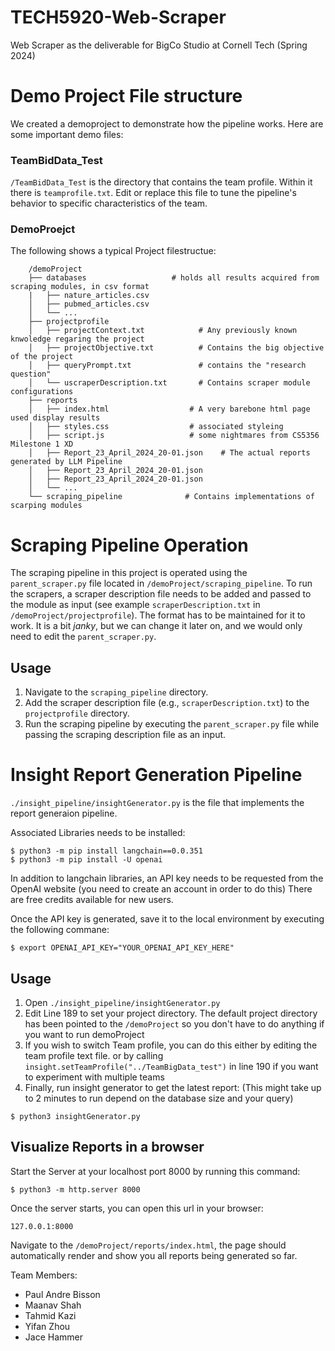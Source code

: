 # TECH5920-Web-Scraper
Web Scraper as the deliverable for BigCo Studio at Cornell Tech (Spring 2024)

# **Demo Project File structure**
We created a demoproject to demonstrate how the pipeline works. Here are some important demo files:
### TeamBidData_Test
`/TeamBidData_Test` is the directory that contains the team profile. Within it there is `teamprofile.txt`. Edit or replace this file to tune the pipeline's behavior to specific characteristics of the team.
### DemoProejct
The following shows a typical Project filestructue:
```
    /demoProject
    ├── databases                   # holds all results acquired from scraping modules, in csv format
    |   ├── nature_articles.csv             
    │   ├── pubmed_articles.csv           
    │   └── ... 
    ├── projectprofile           
    │   ├── projectContext.txt            # Any previously known knwoledge regaring the project
    │   ├── projectObjective.txt          # Contains the big objective of the project
    │   ├── queryPrompt.txt               # contains the "research question"
    │   └── uscraperDescription.txt       # Contains scraper module configurations
    ├── reports
    │   ├── index.html                  # A very barebone html page used display results
    │   ├── styles.css                  # associated styleing 
    │   ├── script.js                   # some nightmares from CS5356 Milestone 1 XD
    │   ├── Report_23_April_2024_20-01.json    # The actual reports generated by LLM Pipeline
    │   ├── Report_23_April_2024_20-01.json 
    │   ├── Report_23_April_2024_20-01.json 
    │   └── ... 
    └── scraping_pipeline              # Contains implementations of scarping modules
```

# **Scraping Pipeline Operation**

The scraping pipeline in this project is operated using the `parent_scraper.py` file located in `/demoProject/scraping_pipeline`. To run the scrapers, a scraper description file needs to be added and passed to the module as input (see example `scraperDescription.txt` in `/demoProject/projectprofile`). The format has to be maintained for it to work.
It is a bit *janky*, but we can change it later on, and we would only need to edit the `parent_scraper.py`.

## **Usage**

1. Navigate to the `scraping_pipeline` directory.
2. Add the scraper description file (e.g., `scraperDescription.txt`) to the `projectprofile` directory.
3. Run the scraping pipeline by executing the `parent_scraper.py` file while passing the scraping description file as an input. 

# **Insight Report Generation Pipeline**
`./insight_pipeline/insightGenerator.py` is the file that implements the report generaion pipeline. 

Associated Libraries needs to be installed:
```
$ python3 -m pip install langchain==0.0.351
$ python3 -m pip install -U openai 
```
In addition to langchain libraries, an API key needs to be requested from the OpenAI website (you need to create an account in order to do this) There are free credits available for new users. 

Once the API key is generated, save it to the local environment by executing the following commane:
```
$ export OPENAI_API_KEY="YOUR_OPENAI_API_KEY_HERE"
```
## **Usage**
1. Open `./insight_pipeline/insightGenerator.py`
2. Edit Line 189 to set your project directory. The default project directory has been pointed to the `/demoProject` so you don't have to do anything if you want to run demoProject
3. If you wish to switch Team profile, you can do this either by editing the team profile text file. or by calling `insight.setTeamProfile("../TeamBigData_test")` in line 190 if you want to experiment with multiple teams
4. Finally, run insight generator to get the latest report:  (This might take up to 2 minutes to run depend on the database size and your query)
```
$ python3 insightGenerator.py
``` 

## **Visualize Reports in a browser**
Start the Server at your localhost port 8000 by running this command:
```
$ python3 -m http.server 8000
```
Once the server starts, you can open this url in your browser:
```
127.0.0.1:8000
```
Navigate to the `/demoProject/reports/index.html`, the page should automatically render and show you all reports being generated so far.


Team Members:
- Paul Andre Bisson
- Maanav Shah
- Tahmid Kazi
- Yifan Zhou
- Jace Hammer
